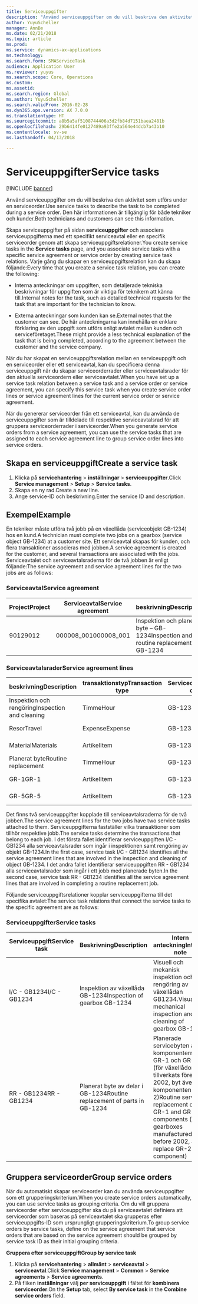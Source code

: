 ```yaml
---
title: Serviceuppgifter
description: "Använd serviceuppgifter om du vill beskriva den aktivitet som utförs under en serviceorder. Den här informationen är tillgänglig för både tekniker och kunder."
author: YuyuScheller
manager: AnnBe
ms.date: 02/21/2018
ms.topic: article
ms.prod: 
ms.service: dynamics-ax-applications
ms.technology: 
ms.search.form: SMAServiceTask
audience: Application User
ms.reviewer: yuyus
ms.search.scope: Core, Operations
ms.custom: 
ms.assetid: 
ms.search.region: Global
ms.author: YuyuScheller
ms.search.validFrom: 2016-02-28
ms.dyn365.ops.version: AX 7.0.0
ms.translationtype: HT
ms.sourcegitcommit: a8b5a5af5108744406a3d2fb84d7151baea2481b
ms.openlocfilehash: 29b6414fe0127489a93ffe2a564e44dcb7a43b10
ms.contentlocale: sv-se
ms.lasthandoff: 04/13/2018

---
```


# <a name="service-tasks"></a><span data-ttu-id="605ae-104">Serviceuppgifter</span><span class="sxs-lookup"><span data-stu-id="605ae-104">Service tasks</span></span>  

[!INCLUDE [banner](../includes/banner.md)]

<span data-ttu-id="605ae-105">Använd serviceuppgifter om du vill beskriva den aktivitet som utförs under en serviceorder.</span><span class="sxs-lookup"><span data-stu-id="605ae-105">Use service tasks to describe the task to be completed during a service order.</span></span>
<span data-ttu-id="605ae-106">Den här informationen är tillgänglig för både tekniker och kunder.</span><span class="sxs-lookup"><span data-stu-id="605ae-106">Both technicians and customers can see this information.</span></span>

<span data-ttu-id="605ae-107">Skapa serviceuppgifter på sidan **serviceuppgifter** och associera serviceuppgifterna med ett specifikt serviceavtal eller en specifik serviceorder genom att skapa serviceuppgiftsrelationer.</span><span class="sxs-lookup"><span data-stu-id="605ae-107">You create service tasks in the **Service tasks** page, and you associate service tasks with a specific service agreement or service order by creating service task relations.</span></span> <span data-ttu-id="605ae-108">Varje gång du skapar en serviceuppgiftsrelation kan du skapa följande:</span><span class="sxs-lookup"><span data-stu-id="605ae-108">Every time that you create a service task relation, you can create the following:</span></span>

-  <span data-ttu-id="605ae-109">Interna anteckningar om uppgiften, som detaljerade tekniska beskrivningar för uppgiften som är viktiga för teknikern att känna till.</span><span class="sxs-lookup"><span data-stu-id="605ae-109">Internal notes for the task, such as detailed technical requests for the task that are important for the technician to know.</span></span>

-  <span data-ttu-id="605ae-110">Externa anteckningar som kunden kan se.</span><span class="sxs-lookup"><span data-stu-id="605ae-110">External notes that the customer can see.</span></span> <span data-ttu-id="605ae-111">De här anteckningarna kan innehålla en enklare förklaring av den uppgift som utförs enligt avtalet mellan kunden och serviceföretaget.</span><span class="sxs-lookup"><span data-stu-id="605ae-111">These might provide a less technical explanation of the task that is being completed, according to the agreement between the customer and the service company.</span></span>

<span data-ttu-id="605ae-112">När du har skapat en serviceuppgiftsrelation mellan en serviceuppgift och en serviceorder eller ett serviceavtal, kan du specificera denna serviceuppgift när du skapar serviceorderrader eller serviceavtalsrader för den aktuella serviceordern eller serviceavtalet.</span><span class="sxs-lookup"><span data-stu-id="605ae-112">When you have set up a service task relation between a service task and a service order or service agreement, you can specify this service task when you create service order lines or service agreement lines for the current service order or service agreement.</span></span>

<span data-ttu-id="605ae-113">När du genererar serviceorder från ett serviceavtal, kan du använda de serviceuppgifter som är tilldelade till respektive serviceavtalsrad för att gruppera serviceorderrader i serviceorder.</span><span class="sxs-lookup"><span data-stu-id="605ae-113">When you generate service orders from a service agreement, you can use the service tasks that are assigned to each service agreement line to group service order lines into service orders.</span></span>

## <a name="create-a-service-task"></a><span data-ttu-id="605ae-114">Skapa en serviceuppgift</span><span class="sxs-lookup"><span data-stu-id="605ae-114">Create a service task</span></span>

1. <span data-ttu-id="605ae-115">Klicka på **servicehantering** \> **inställningar** \> **serviceuppgifter**.</span><span class="sxs-lookup"><span data-stu-id="605ae-115">Click **Service management** \> **Setup** \> **Service tasks**.</span></span>
2. <span data-ttu-id="605ae-116">Skapa en ny rad.</span><span class="sxs-lookup"><span data-stu-id="605ae-116">Create a new line.</span></span>
3. <span data-ttu-id="605ae-117">Ange service-ID och beskrivning.</span><span class="sxs-lookup"><span data-stu-id="605ae-117">Enter the service ID and description.</span></span>

## <a name="example"></a><span data-ttu-id="605ae-118">Exempel</span><span class="sxs-lookup"><span data-stu-id="605ae-118">Example</span></span>

<span data-ttu-id="605ae-119">En tekniker måste utföra två jobb på en växellåda (serviceobjekt GB-1234) hos en kund.</span><span class="sxs-lookup"><span data-stu-id="605ae-119">A technician must complete two jobs on a gearbox (service object GB-1234) at a customer site.</span></span> <span data-ttu-id="605ae-120">Ett serviceavtal skapas för kunden, och flera transaktioner associeras med jobben.</span><span class="sxs-lookup"><span data-stu-id="605ae-120">A service agreement is created for the customer, and several transactions are associated with the jobs.</span></span> <span data-ttu-id="605ae-121">Serviceavtalet och serviceavtalsraderna för de två jobben är enligt följande:</span><span class="sxs-lookup"><span data-stu-id="605ae-121">The service agreement and service agreement lines for the two jobs are as follows:</span></span>

### <a name="service-agreement"></a><span data-ttu-id="605ae-122">Serviceavtal</span><span class="sxs-lookup"><span data-stu-id="605ae-122">Service agreement</span></span>

| <span data-ttu-id="605ae-123">Project</span><span class="sxs-lookup"><span data-stu-id="605ae-123">Project</span></span> | <span data-ttu-id="605ae-124">Serviceavtal</span><span class="sxs-lookup"><span data-stu-id="605ae-124">Service agreement</span></span> | <span data-ttu-id="605ae-125">beskrivning</span><span class="sxs-lookup"><span data-stu-id="605ae-125">Description</span></span>                                  | <span data-ttu-id="605ae-126">Grupp</span><span class="sxs-lookup"><span data-stu-id="605ae-126">Group</span></span>   |
|---------|-------------------|----------------------------------------------|---------|
| <span data-ttu-id="605ae-127">9012</span><span class="sxs-lookup"><span data-stu-id="605ae-127">9012</span></span>    | <span data-ttu-id="605ae-128">000008\_001</span><span class="sxs-lookup"><span data-stu-id="605ae-128">000008\_001</span></span>       | <span data-ttu-id="605ae-129">Inspektion och planerat byte – GB-1234</span><span class="sxs-lookup"><span data-stu-id="605ae-129">Inspection and routine replacement – GB-1234</span></span> | <span data-ttu-id="605ae-130">Bonus</span><span class="sxs-lookup"><span data-stu-id="605ae-130">Premium</span></span> |

### <a name="service-agreement-lines"></a><span data-ttu-id="605ae-131">Serviceavtalsrader</span><span class="sxs-lookup"><span data-stu-id="605ae-131">Service agreement lines</span></span>

| <span data-ttu-id="605ae-132">beskrivning</span><span class="sxs-lookup"><span data-stu-id="605ae-132">Description</span></span>             | <span data-ttu-id="605ae-133">transaktionstyp</span><span class="sxs-lookup"><span data-stu-id="605ae-133">Transaction type</span></span> | <span data-ttu-id="605ae-134">Serviceobjekt</span><span class="sxs-lookup"><span data-stu-id="605ae-134">Service object</span></span> | <span data-ttu-id="605ae-135">Serviceuppgift</span><span class="sxs-lookup"><span data-stu-id="605ae-135">Service task</span></span> |
|-------------------------|------------------|----------------|--------------|
| <span data-ttu-id="605ae-136">Inspektion och rengöring</span><span class="sxs-lookup"><span data-stu-id="605ae-136">Inspection and cleaning</span></span> | <span data-ttu-id="605ae-137">Timme</span><span class="sxs-lookup"><span data-stu-id="605ae-137">Hour</span></span>             | <span data-ttu-id="605ae-138">GB-1234</span><span class="sxs-lookup"><span data-stu-id="605ae-138">GB-1234</span></span>        | <span data-ttu-id="605ae-139">I/C - GB1234</span><span class="sxs-lookup"><span data-stu-id="605ae-139">I/C - GB1234</span></span> |
| <span data-ttu-id="605ae-140">Resor</span><span class="sxs-lookup"><span data-stu-id="605ae-140">Travel</span></span>                  | <span data-ttu-id="605ae-141">Expense</span><span class="sxs-lookup"><span data-stu-id="605ae-141">Expense</span></span>          | <span data-ttu-id="605ae-142">GB-1234</span><span class="sxs-lookup"><span data-stu-id="605ae-142">GB-1234</span></span>        | <span data-ttu-id="605ae-143">I/C - GB1234</span><span class="sxs-lookup"><span data-stu-id="605ae-143">I/C - GB1234</span></span> |
| <span data-ttu-id="605ae-144">Material</span><span class="sxs-lookup"><span data-stu-id="605ae-144">Materials</span></span>               | <span data-ttu-id="605ae-145">Artikel</span><span class="sxs-lookup"><span data-stu-id="605ae-145">Item</span></span>             | <span data-ttu-id="605ae-146">GB-1234</span><span class="sxs-lookup"><span data-stu-id="605ae-146">GB-1234</span></span>        | <span data-ttu-id="605ae-147">I/C - GB1234</span><span class="sxs-lookup"><span data-stu-id="605ae-147">I/C - GB1234</span></span> |
| <span data-ttu-id="605ae-148">Planerat byte</span><span class="sxs-lookup"><span data-stu-id="605ae-148">Routine replacement</span></span>     | <span data-ttu-id="605ae-149">Timme</span><span class="sxs-lookup"><span data-stu-id="605ae-149">Hour</span></span>             | <span data-ttu-id="605ae-150">GB-1234</span><span class="sxs-lookup"><span data-stu-id="605ae-150">GB-1234</span></span>        | <span data-ttu-id="605ae-151">RR - GB1234</span><span class="sxs-lookup"><span data-stu-id="605ae-151">RR - GB1234</span></span>  |
| <span data-ttu-id="605ae-152">GR-1</span><span class="sxs-lookup"><span data-stu-id="605ae-152">GR-1</span></span>                    | <span data-ttu-id="605ae-153">Artikel</span><span class="sxs-lookup"><span data-stu-id="605ae-153">Item</span></span>             | <span data-ttu-id="605ae-154">GB-1234</span><span class="sxs-lookup"><span data-stu-id="605ae-154">GB-1234</span></span>        | <span data-ttu-id="605ae-155">RR - GB1234</span><span class="sxs-lookup"><span data-stu-id="605ae-155">RR - GB1234</span></span>  |
| <span data-ttu-id="605ae-156">GR-5</span><span class="sxs-lookup"><span data-stu-id="605ae-156">GR-5</span></span>                    | <span data-ttu-id="605ae-157">Artikel</span><span class="sxs-lookup"><span data-stu-id="605ae-157">Item</span></span>             | <span data-ttu-id="605ae-158">GB-1234</span><span class="sxs-lookup"><span data-stu-id="605ae-158">GB-1234</span></span>        | <span data-ttu-id="605ae-159">RR - GB1234</span><span class="sxs-lookup"><span data-stu-id="605ae-159">RR - GB1234</span></span>  |

<span data-ttu-id="605ae-160">Det finns två serviceuppgifter kopplade till serviceavtalsraderna för de två jobben.</span><span class="sxs-lookup"><span data-stu-id="605ae-160">The service agreement lines for the two jobs have two service tasks attached to them.</span></span> <span data-ttu-id="605ae-161">Serviceuppgifterna fastställer vilka transaktioner som tillhör respektive jobb.</span><span class="sxs-lookup"><span data-stu-id="605ae-161">The service tasks determine the transactions that belong to each job.</span></span> <span data-ttu-id="605ae-162">I det första fallet identifierar serviceuppgiften I/C - GB1234 alla serviceavtalsrader som ingår i inspektionen samt rengöring av objekt GB-1234.</span><span class="sxs-lookup"><span data-stu-id="605ae-162">In the first case, service task I/C - GB1234 identifies all the service agreement lines that are involved in the inspection and cleaning of object GB-1234.</span></span> <span data-ttu-id="605ae-163">I det andra fallet identifierar serviceuppgiften RR - GB1234 alla serviceavtalsrader som ingår i ett jobb med planerade byten.</span><span class="sxs-lookup"><span data-stu-id="605ae-163">In the second case, service task RR - GB1234 identifies all the service agreement lines that are involved in completing a routine replacement job.</span></span>

<span data-ttu-id="605ae-164">Följande serviceuppgiftsrelationer kopplar serviceuppgifterna till det specifika avtalet:</span><span class="sxs-lookup"><span data-stu-id="605ae-164">The service task relations that connect the service tasks to the specific agreement are as follows:</span></span>

### <a name="service-tasks"></a><span data-ttu-id="605ae-165">Serviceuppgifter</span><span class="sxs-lookup"><span data-stu-id="605ae-165">Service tasks</span></span>

| <span data-ttu-id="605ae-166">Serviceuppgift</span><span class="sxs-lookup"><span data-stu-id="605ae-166">Service task</span></span> | <span data-ttu-id="605ae-167">Beskrivning</span><span class="sxs-lookup"><span data-stu-id="605ae-167">Description</span></span>                             | <span data-ttu-id="605ae-168">Intern anteckning</span><span class="sxs-lookup"><span data-stu-id="605ae-168">Internal note</span></span>                                                                                                                 | <span data-ttu-id="605ae-169">Extern anteckning</span><span class="sxs-lookup"><span data-stu-id="605ae-169">External note</span></span>                 |
|--------------|-----------------------------------------|-------------------------------------------------------------------------------------------------------------------------------|-------------------------------|
| <span data-ttu-id="605ae-170">I/C - GB1234</span><span class="sxs-lookup"><span data-stu-id="605ae-170">I/C - GB1234</span></span> | <span data-ttu-id="605ae-171">Inspektion av växellåda GB-1234</span><span class="sxs-lookup"><span data-stu-id="605ae-171">Inspection of gearbox GB-1234</span></span>           | <span data-ttu-id="605ae-172">Visuell och mekanisk inspektion och rengöring av växellådan GB1234.</span><span class="sxs-lookup"><span data-stu-id="605ae-172">Visual and mechanical inspection and cleaning of gearbox GB-1234</span></span>                                                              | <span data-ttu-id="605ae-173">Rutininspektion av växellåda</span><span class="sxs-lookup"><span data-stu-id="605ae-173">Routine inspection of gearbox</span></span> |
| <span data-ttu-id="605ae-174">RR - GB1234</span><span class="sxs-lookup"><span data-stu-id="605ae-174">RR - GB1234</span></span>  | <span data-ttu-id="605ae-175">Planerat byte av delar i GB-1234</span><span class="sxs-lookup"><span data-stu-id="605ae-175">Routine replacement of parts in GB-1234</span></span> | <span data-ttu-id="605ae-176">Planerade servicebyten av komponenterna GR-1 och GR-5 (för växellådor som tillverkats före 2002, byt även komponenten GR-2)</span><span class="sxs-lookup"><span data-stu-id="605ae-176">Routine service replacement of GR-1 and GR-5 components (for gearboxes manufactured before 2002, also replace GR-2 component)</span></span> | <span data-ttu-id="605ae-177">Planerat byte av reservdelar</span><span class="sxs-lookup"><span data-stu-id="605ae-177">Routine replacement of parts</span></span>  |

## <a name="group-service-orders"></a><span data-ttu-id="605ae-178">Gruppera serviceorder</span><span class="sxs-lookup"><span data-stu-id="605ae-178">Group service orders</span></span>

<span data-ttu-id="605ae-179">När du automatiskt skapar serviceorder kan du använda serviceuppgifter som ett grupperingskriterium.</span><span class="sxs-lookup"><span data-stu-id="605ae-179">When you create service orders automatically, you can use service tasks as grouping criteria.</span></span> <span data-ttu-id="605ae-180">Om du vill gruppera serviceorder efter serviceuppgifter ska du på serviceavtalet definiera att serviceorder som baseras på serviceavtalet ska grupperas efter serviceuppgifts-ID som ursprungligt grupperingskriterium.</span><span class="sxs-lookup"><span data-stu-id="605ae-180">To group service orders by service tasks, define on the service agreement that service orders that are based on the service agreement should be grouped by service task ID as their initial grouping criteria.</span></span>

<span data-ttu-id="605ae-181">**Gruppera efter serviceuppgift**</span><span class="sxs-lookup"><span data-stu-id="605ae-181">**Group by service task**</span></span>

1. <span data-ttu-id="605ae-182">Klicka på **servicehantering** \> **allmänt** \> **serviceavtal** \> **serviceavtal**.</span><span class="sxs-lookup"><span data-stu-id="605ae-182">Click **Service management** \> **Common** \> **Service agreements** \> **Service agreements**.</span></span>
2. <span data-ttu-id="605ae-183">På fliken **inställningar** välj **per serviceuppgift** i fältet för **kombinera serviceorder**.</span><span class="sxs-lookup"><span data-stu-id="605ae-183">On the **Setup** tab, select **By service task** in the **Combine service orders** field.</span></span>



